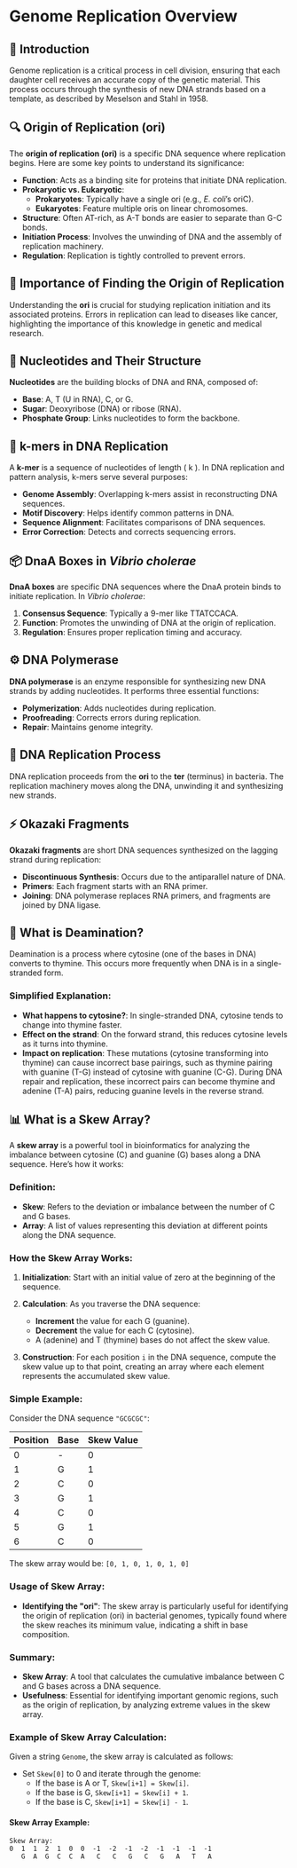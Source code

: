 # Genome Replication Overview

## 🌱 Introduction
Genome replication is a critical process in cell division, ensuring that each daughter cell receives an accurate copy of the genetic material. This process occurs through the synthesis of new DNA strands based on a template, as described by Meselson and Stahl in 1958.

## 🔍 Origin of Replication (ori)
The **origin of replication (ori)** is a specific DNA sequence where replication begins. Here are some key points to understand its significance:

- **Function**: Acts as a binding site for proteins that initiate DNA replication.
- **Prokaryotic vs. Eukaryotic**:
  - **Prokaryotes**: Typically have a single ori (e.g., *E. coli*’s oriC).
  - **Eukaryotes**: Feature multiple oris on linear chromosomes.
- **Structure**: Often AT-rich, as A-T bonds are easier to separate than G-C bonds.
- **Initiation Process**: Involves the unwinding of DNA and the assembly of replication machinery.
- **Regulation**: Replication is tightly controlled to prevent errors.

## 🔬 Importance of Finding the Origin of Replication
Understanding the **ori** is crucial for studying replication initiation and its associated proteins. Errors in replication can lead to diseases like cancer, highlighting the importance of this knowledge in genetic and medical research.

## 🧬 Nucleotides and Their Structure
**Nucleotides** are the building blocks of DNA and RNA, composed of:

- **Base**: A, T (U in RNA), C, or G.
- **Sugar**: Deoxyribose (DNA) or ribose (RNA).
- **Phosphate Group**: Links nucleotides to form the backbone.

## 🔣 k-mers in DNA Replication
A **k-mer** is a sequence of nucleotides of length \( k \). In DNA replication and pattern analysis, k-mers serve several purposes:

- **Genome Assembly**: Overlapping k-mers assist in reconstructing DNA sequences.
- **Motif Discovery**: Helps identify common patterns in DNA.
- **Sequence Alignment**: Facilitates comparisons of DNA sequences.
- **Error Correction**: Detects and corrects sequencing errors.

## 📦 DnaA Boxes in *Vibrio cholerae*
**DnaA boxes** are specific DNA sequences where the DnaA protein binds to initiate replication. In *Vibrio cholerae*:

1. **Consensus Sequence**: Typically a 9-mer like TTATCCACA.
2. **Function**: Promotes the unwinding of DNA at the origin of replication.
3. **Regulation**: Ensures proper replication timing and accuracy.

## ⚙️ DNA Polymerase
**DNA polymerase** is an enzyme responsible for synthesizing new DNA strands by adding nucleotides. It performs three essential functions:

- **Polymerization**: Adds nucleotides during replication.
- **Proofreading**: Corrects errors during replication.
- **Repair**: Maintains genome integrity.

## 🔄 DNA Replication Process
DNA replication proceeds from the **ori** to the **ter** (terminus) in bacteria. The replication machinery moves along the DNA, unwinding it and synthesizing new strands.

## ⚡ Okazaki Fragments
**Okazaki fragments** are short DNA sequences synthesized on the lagging strand during replication:

- **Discontinuous Synthesis**: Occurs due to the antiparallel nature of DNA.
- **Primers**: Each fragment starts with an RNA primer.
- **Joining**: DNA polymerase replaces RNA primers, and fragments are joined by DNA ligase.

## 🔄 What is Deamination?
Deamination is a process where cytosine (one of the bases in DNA) converts to thymine. This occurs more frequently when DNA is in a single-stranded form.

### **Simplified Explanation**:
- **What happens to cytosine?**: In single-stranded DNA, cytosine tends to change into thymine faster.
- **Effect on the strand**: On the forward strand, this reduces cytosine levels as it turns into thymine.
- **Impact on replication**: These mutations (cytosine transforming into thymine) can cause incorrect base pairings, such as thymine pairing with guanine (T-G) instead of cytosine with guanine (C-G). During DNA repair and replication, these incorrect pairs can become thymine and adenine (T-A) pairs, reducing guanine levels in the reverse strand.

## 📊 What is a Skew Array?
A **skew array** is a powerful tool in bioinformatics for analyzing the imbalance between cytosine (C) and guanine (G) bases along a DNA sequence. Here’s how it works:

### **Definition**:
- **Skew**: Refers to the deviation or imbalance between the number of C and G bases.
- **Array**: A list of values representing this deviation at different points along the DNA sequence.

### **How the Skew Array Works**:
1. **Initialization**: Start with an initial value of zero at the beginning of the sequence.
   
2. **Calculation**: As you traverse the DNA sequence:
   - **Increment** the value for each G (guanine).
   - **Decrement** the value for each C (cytosine).
   - A (adenine) and T (thymine) bases do not affect the skew value.
   
3. **Construction**: For each position `i` in the DNA sequence, compute the skew value up to that point, creating an array where each element represents the accumulated skew value.

### **Simple Example**:
Consider the DNA sequence `"GCGCGC"`:

| Position | Base | Skew Value |
|----------|------|------------|
| 0        | -    | 0          |
| 1        | G    | 1          |
| 2        | C    | 0          |
| 3        | G    | 1          |
| 4        | C    | 0          |
| 5        | G    | 1          |
| 6        | C    | 0          |

The skew array would be: `[0, 1, 0, 1, 0, 1, 0]`

### **Usage of Skew Array**:
- **Identifying the "ori"**: The skew array is particularly useful for identifying the origin of replication (ori) in bacterial genomes, typically found where the skew reaches its minimum value, indicating a shift in base composition.

### **Summary**:
- **Skew Array**: A tool that calculates the cumulative imbalance between C and G bases across a DNA sequence.
- **Usefulness**: Essential for identifying important genomic regions, such as the origin of replication, by analyzing extreme values in the skew array.

### **Example of Skew Array Calculation**:
Given a string `Genome`, the skew array is calculated as follows:

- Set `Skew[0]` to 0 and iterate through the genome:
  - If the base is A or T, `Skew[i+1] = Skew[i]`.
  - If the base is G, `Skew[i+1] = Skew[i] + 1`.
  - If the base is C, `Skew[i+1] = Skew[i] - 1`.

#### **Skew Array Example**:

```
Skew Array:
0  1  1  2  1  0  0  -1  -2  -1  -2  -1  -1  -1  -1
   G  A  G  C  C  A   C   C   G   C   G   A   T   A
```
